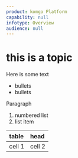 ```yaml
---
product: komgo Platform
capability: null
infotype: Overview
audience: null
---
```


# this is a topic

Here is some text

* bullets
* bullets

Paragraph

1. numbered list
2. list item

| table | head |
| :--- | :--- |
| cell 1 | cell 2 |



